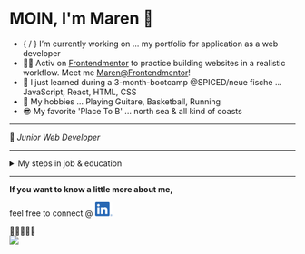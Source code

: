 # MOIN, I'm Maren 👋

- { / } I’m currently working on ... my portfolio for application as a web developer
- 👩‍💻 Activ on [Frontendmentor](https://www.frontendmentor.io/) to practice building websites in a realistic workflow. Meet me [Maren@Frontendmentor](https://www.frontendmentor.io/profile/MarenOelixtown)!
- 🌱 I just learned during a 3-month-bootcamp @SPICED/neue fische ... JavaScript, React, HTML, CSS
- :star_struck:
 My hobbies ... Playing Guitare, Basketball, Running
- :sunglasses:  My favorite 'Place To B' ... north sea  & all kind of coasts




---


:robot: _Junior Web Developer_


---
<details>
<summary>My steps in job & education</summary>

| 🌍 | :office: :woman_technologist: :office: |
|:-----:|:-----------|
|     Remote| Student _@ [SPICED/neue fische](https://www.spiced-academy.com/de)_ |
|     Hamburg| Employee as photo editor _@ [Thomas & Thomas](https://www.thomasundthomas.com/)_ |
|     Hamburg| Trainee & employee as photo editor _@ New Eyes GmbH_   |
|     Elmshorn| Trainee as photographer _@ Studio Berthold_   |
|     Neumünster| High school diploma economics _@ Theodor-Litt-Schule_     |
</details>

<!-- 
<details>
<summary>My skills</summary>

| :gear: Tech Stack  | :hammer_and_wrench: Tools | 🗣️ Languages |
| ------------- | ------------- | ------------- |
| Adobe Photoshop, Adobe Lightroom, MS Office | picturemaxx-backstage, fotostation, cleverreach, jimdo  | german, english |

</details>
-->

---
**If you want to know a little more about me,**

feel free to connect @    [![LinkedIn](LI-In-Bug_klein.png)](https://www.linkedin.com/in/maren-ehlers-a262a4122)

👀👀👀👀👀<br/>
![](https://komarev.com/ghpvc/?username=MarenOelixtown&abbreviated=true)

<!--
**MarenOelixtown/MarenOelixtown** is a ✨ _special_ ✨ repository because its `README.md` (this file) appears on your GitHub profile.

Here are some ideas to get you started:
- 🔭 I’m currently working on ...
- 🌱 I’m currently learning ...
- 👯 I’m looking to collaborate on ...
- 🤔 I’m looking for help with ...
- 💬 Ask me about ...
- 📫 How to reach me: ...
- 😄 Pronouns: ...
- ⚡ Fun fact: ...

-->
